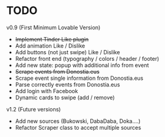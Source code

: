 TODO
====================

v0.9 (First Minimum Lovable Version)
* ~~Implement Tinder Like plugin~~
* Add animation Like / Dislike
* Add buttons (not just swipe) Like / Dislike
* Refactor front end (typography / colors / header / footer)
* Add new state: popup with additional info from event
* ~~Scrape events from Donostia.eus~~
* Scrape event single information from Donostia.eus
* Parse correctly events from Donostia.eus
* Add login with Facebook
* Dynamic cards to swipe (add / remove)

v1.2 (Future versions)
* Add new sources (Bukowski, DabaDaba, Doka....)
* Refactor Scraper class to accept multiple sources
